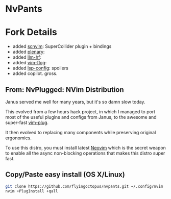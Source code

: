 # NvPants

# Fork Details
- added [scnvim](https://github.com/davidgranstrom/scnvim): SuperCollider plugin + bindings
- added [plenary](https://github.com/nvim-lua/pleanry.nvim):
- added [llm-hf](https://github.com/huggingface/llm.nvim):
- added [vim-flog](https://github.com/rbong/vim-flog):
- added [lsp-config](https://github.com/neovim/nvim-lspconfig): spoilers
- added copilot. gross.

## From: NvPlugged: NVim Distribution

Janus served me well for many years, but it's so damn slow today.

This evolved from a few hours hack project, in which I managed to port
most of the useful plugins and configs from Janus, to the
awesome and super-fast [vim-plug](junegunn/vim-plug).

It then evolved to replacing many components while preserving original ergonomics.

To use this distro, you must install latest [Neovim](https://github.com/neovim/neovim)
which is the secret weapon to enable all the async non-blocking operations
that makes this distro super fast.

## Copy/Paste easy install (OS X/Linux)

```sh
git clone https://github.com/flyingoctopus/nvpants.git ~/.config/nvim
nvim +PlugInstall +qall
```
